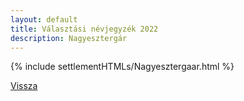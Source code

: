 ```yaml
---
layout: default
title: Választási névjegyzék 2022
description: Nagyesztergár
---
```


{% include settlementHTMLs/Nagyesztergaar.html %}

[Vissza](./)